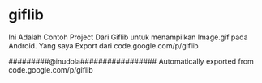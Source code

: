# giflib

Ini Adalah Contoh Project Dari Giflib untuk menampilkan 
Image.gif pada Android. Yang saya Export dari code.google.com/p/giflib

#########@inudola#################
Automatically exported from code.google.com/p/giflib

